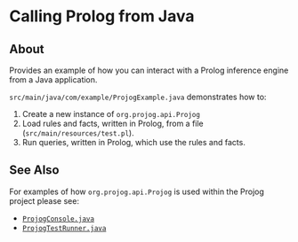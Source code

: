 # Calling Prolog from Java

## About

Provides an example of how you can interact with a Prolog inference engine from a Java application.

`src/main/java/com/example/ProjogExample.java` demonstrates how to:

1. Create a new instance of `org.projog.api.Projog`
2. Load rules and facts, written in Prolog, from a file (`src/main/resources/test.pl`).
3. Run queries, written in Prolog, which use the rules and facts.

## See Also

For examples of how `org.projog.api.Projog` is used within the Projog project please see:

* [`ProjogConsole.java`](https://github.com/s-webber/projog/blob/master/src/core/org/projog/tools/ProjogConsole.java)
* [`ProjogTestRunner.java`](https://github.com/s-webber/projog/blob/master/src/build-utils/org/projog/test/ProjogTestRunner.java)
